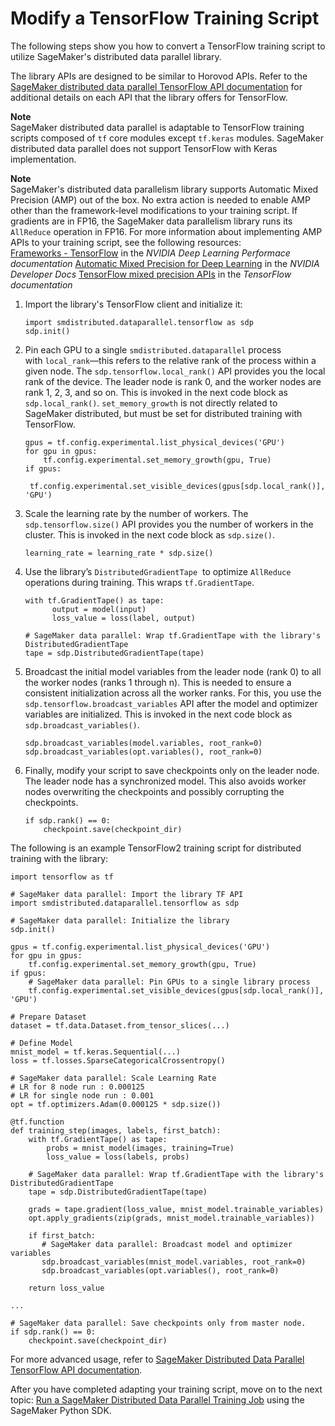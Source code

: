 # Modify a TensorFlow Training Script<a name="data-parallel-modify-sdp-tf2"></a>

 The following steps show you how to convert a TensorFlow training script to utilize SageMaker's distributed data parallel library\.  

The library APIs are designed to be similar to Horovod APIs\. Refer to the [SageMaker distributed data parallel TensorFlow API documentation](https://sagemaker.readthedocs.io/en/stable/api/training/smd_data_parallel.html#api-documentation) for additional details on each API that the library offers for TensorFlow\. 

**Note**  
SageMaker distributed data parallel is adaptable to TensorFlow training scripts composed of `tf` core modules except `tf.keras` modules\. SageMaker distributed data parallel does not support TensorFlow with Keras implementation\.

**Note**  
SageMaker's distributed data parallelism library supports Automatic Mixed Precision \(AMP\) out of the box\. No extra action is needed to enable AMP other than the framework\-level modifications to your training script\. If gradients are in FP16, the SageMaker data parallelism library runs its `AllReduce` operation in FP16\. For more information about implementing AMP APIs to your training script, see the following resources:  
[Frameworks \- TensorFlow](https://docs.nvidia.com/deeplearning/performance/mixed-precision-training/index.html#tensorflow) in the *NVIDIA Deep Learning Performace documentation*
[Automatic Mixed Precision for Deep Learning](https://developer.nvidia.com/automatic-mixed-precision) in the *NVIDIA Developer Docs*
[TensorFlow mixed precision APIs](https://www.tensorflow.org/guide/mixed_precision) in the *TensorFlow documentation*

1. Import the library's TensorFlow client and initialize it: 

   ```
   import smdistributed.dataparallel.tensorflow as sdp 
   sdp.init()
   ```

1. Pin each GPU to a single `smdistributed.dataparallel` process with `local_rank`—this refers to the relative rank of the process within a given node\. The `sdp.tensorflow.local_rank()` API provides you the local rank of the device\. The leader node is rank 0, and the worker nodes are rank 1, 2, 3, and so on\. This is invoked in the next code block as `sdp.local_rank()`\. `set_memory_growth` is not directly related to SageMaker distributed, but must be set for distributed training with TensorFlow\. 

   ```
   gpus = tf.config.experimental.list_physical_devices('GPU')
   for gpu in gpus:
       tf.config.experimental.set_memory_growth(gpu, True)
   if gpus:
       tf.config.experimental.set_visible_devices(gpus[sdp.local_rank()], 'GPU')
   ```

1. Scale the learning rate by the number of workers\. The `sdp.tensorflow.size()` API provides you the number of workers in the cluster\. This is invoked in the next code block as `sdp.size()`\. 

   ```
   learning_rate = learning_rate * sdp.size()
   ```

1. Use the library’s `DistributedGradientTape`  to optimize `AllReduce` operations during training\. This wraps `tf.GradientTape`\.  

   ```
   with tf.GradientTape() as tape:
         output = model(input)
         loss_value = loss(label, output)
       
   # SageMaker data parallel: Wrap tf.GradientTape with the library's DistributedGradientTape
   tape = sdp.DistributedGradientTape(tape)
   ```

1. Broadcast the initial model variables from the leader node \(rank 0\) to all the worker nodes \(ranks 1 through n\)\. This is needed to ensure a consistent initialization across all the worker ranks\. For this, you use the `sdp.tensorflow.broadcast_variables` API after the model and optimizer variables are initialized\. This is invoked in the next code block as `sdp.broadcast_variables()`\. 

   ```
   sdp.broadcast_variables(model.variables, root_rank=0)
   sdp.broadcast_variables(opt.variables(), root_rank=0)
   ```

1. Finally, modify your script to save checkpoints only on the leader node\. The leader node has a synchronized model\. This also avoids worker nodes overwriting the checkpoints and possibly corrupting the checkpoints\. 

   ```
   if sdp.rank() == 0:
       checkpoint.save(checkpoint_dir)
   ```

The following is an example TensorFlow2 training script for distributed training with the library: 

```
import tensorflow as tf

# SageMaker data parallel: Import the library TF API
import smdistributed.dataparallel.tensorflow as sdp

# SageMaker data parallel: Initialize the library
sdp.init()

gpus = tf.config.experimental.list_physical_devices('GPU')
for gpu in gpus:
    tf.config.experimental.set_memory_growth(gpu, True)
if gpus:
    # SageMaker data parallel: Pin GPUs to a single library process
    tf.config.experimental.set_visible_devices(gpus[sdp.local_rank()], 'GPU')

# Prepare Dataset
dataset = tf.data.Dataset.from_tensor_slices(...)

# Define Model
mnist_model = tf.keras.Sequential(...)
loss = tf.losses.SparseCategoricalCrossentropy()

# SageMaker data parallel: Scale Learning Rate
# LR for 8 node run : 0.000125
# LR for single node run : 0.001
opt = tf.optimizers.Adam(0.000125 * sdp.size())

@tf.function
def training_step(images, labels, first_batch):
    with tf.GradientTape() as tape:
        probs = mnist_model(images, training=True)
        loss_value = loss(labels, probs)

    # SageMaker data parallel: Wrap tf.GradientTape with the library's DistributedGradientTape
    tape = sdp.DistributedGradientTape(tape)

    grads = tape.gradient(loss_value, mnist_model.trainable_variables)
    opt.apply_gradients(zip(grads, mnist_model.trainable_variables))

    if first_batch:
       # SageMaker data parallel: Broadcast model and optimizer variables
       sdp.broadcast_variables(mnist_model.variables, root_rank=0)
       sdp.broadcast_variables(opt.variables(), root_rank=0)

    return loss_value

...

# SageMaker data parallel: Save checkpoints only from master node.
if sdp.rank() == 0:
    checkpoint.save(checkpoint_dir)
```

For more advanced usage, refer to [SageMaker Distributed Data Parallel TensorFlow API documentation](https://sagemaker.readthedocs.io/en/stable/api/training/smd_data_parallel.html#api-documentation)\. 

After you have completed adapting your training script, move on to the next topic: [Run a SageMaker Distributed Data Parallel Training Job](data-parallel-use-api.md) using the SageMaker Python SDK\. 
